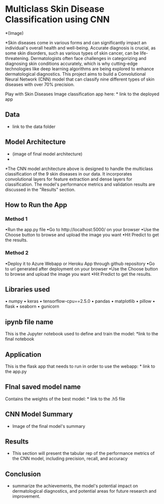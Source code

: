 # Multiclass Skin Disease Classification using CNN
*(Image)

*Skin diseases come in various forms and can significantly impact an individual's overall health and well-being. Accurate diagnosis is crucial, as some skin disorders, such as various types of skin cancer, can be life-threatening. Dermatologists often face challenges in categorizing and diagnosing skin conditions accurately, which is why cutting-edge technologies like deep learning algorithms are being explored to enhance dermatological diagnostics. This project aims to build a Convolutional Neural Network (CNN) model that can classify nine different types of skin diseases with over 70% precision.

Play with Skin Diseases Image classification app here: * link to the deployed app

## Data
* link to the data folder

## Model Architecture
* (image of final model architecture)
* 
*The CNN model architecture above is designed to handle the multiclass classification of the 9 skin diseases in our data. It incorporates convolutional layers for feature extraction and dense layers for classification. The model's performance metrics and validation results are discussed in the "Results" section.

## How to Run the App
### Method 1
•Run the app.py file
•Go to http://localhost:5000/ on your browser
•Use the Choose button to browse and upload the image you want
•Hit Predict to get the results.

### Method 2
•Deploy it to Azure Webapp or Heroku App through github repository
•Go to url generated after deployment on your browser
•Use the Choose button to browse and upload the image you want
•Hit Predict to get the results.

## Libraries used
• numpy
• keras
• tensorflow-cpu==2.5.0
• pandas
• matplotlib
• pillow
• flask
• seaborn
• gunicorn

## ipynb file name
This is the Jupyter notebook used to define and train the model: *link to the final notebook

## Application
This is the flask app that needs to run in order to use the webapp: * link to the app.py

## FInal saved model name
Contains the weights of the best model: * link to the .h5 file

## CNN Model Summary
* Image of the final model's summary
  
## Results
* This section will present the tabular rep of the performance metrics of the CNN model, including precision, recall, and accuracy

## Conclusion
* summarize the achievements, the model's potential impact on dermatological diagnostics, and potential areas for future research and improvement.
  

